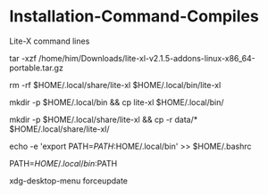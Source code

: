 # Installation-Command-Compiles


Lite-X command lines


tar -xzf /home/him/Downloads/lite-xl-v2.1.5-addons-linux-x86_64-portable.tar.gz

rm -rf $HOME/.local/share/lite-xl $HOME/.local/bin/lite-xl

mkdir -p $HOME/.local/bin && cp lite-xl $HOME/.local/bin/

mkdir -p $HOME/.local/share/lite-xl && cp -r data/* $HOME/.local/share/lite-xl/

echo -e 'export PATH=$PATH:$HOME/.local/bin' >> $HOME/.bashrc

PATH=$HOME/.local/bin:$PATH

xdg-desktop-menu forceupdate
